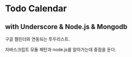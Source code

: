 # Todo Calendar 
## with Underscore & Node.js & Mongodb

구글 캘린더와 연동되는 투두리스트. 

자바스크립트 모듈 패턴과 node.js를 알아가는데 중점을 둔다.
